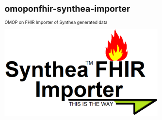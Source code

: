 omoponfhir-synthea-importer
===========================

OMOP on FHIR Importer of Synthea generated data

![](images/splash.png)
